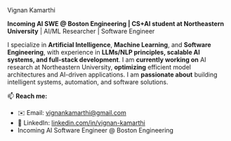Vignan Kamarthi  

**Incoming AI SWE @ Boston Engineering | CS+AI student at Northeastern University** | AI/ML Researcher | Software Engineer

I specialize in **Artificial Intelligence**, **Machine Learning**, and **Software Engineering**, with experience in **LLMs/NLP principles, scalable AI systems, and full-stack development**. I am **currently working on** AI research at Northeastern University, **optimizing** efficient model architectures and AI-driven applications. I am **passionate about** building intelligent systems, automation, and software solutions.  

📫 **Reach me:**  
- ✉️ Email: [vignankamarthi@gmail.com](mailto:vignankamarthi@gmail.com)  
- 🔗 LinkedIn: [linkedin.com/in/vignan-kamarthi](https://www.linkedin.com/in/vignan-kamarthi/)  
- Incoming AI Software Engineer @ Boston Engineering
